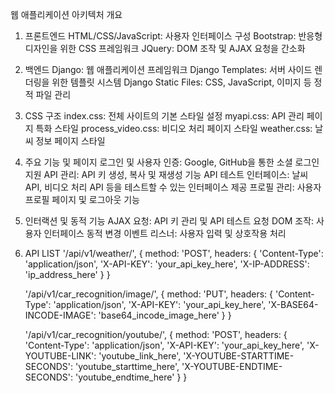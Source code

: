 웹 애플리케이션 아키텍처 개요

1. 프론트엔드
HTML/CSS/JavaScript: 사용자 인터페이스 구성
Bootstrap: 반응형 디자인을 위한 CSS 프레임워크
JQuery: DOM 조작 및 AJAX 요청을 간소화

2. 백엔드
Django: 웹 애플리케이션 프레임워크
Django Templates: 서버 사이드 렌더링을 위한 템플릿 시스템
Django Static Files: CSS, JavaScript, 이미지 등 정적 파일 관리

3. CSS 구조
index.css: 전체 사이트의 기본 스타일 설정
myapi.css: API 관리 페이지 특화 스타일
process_video.css: 비디오 처리 페이지 스타일
weather.css: 날씨 정보 페이지 스타일

4. 주요 기능 및 페이지
로그인 및 사용자 인증: Google, GitHub을 통한 소셜 로그인 지원
API 관리: API 키 생성, 복사 및 재생성 기능
API 테스트 인터페이스: 날씨 API, 비디오 처리 API 등을 테스트할 수 있는 인터페이스 제공
프로필 관리: 사용자 프로필 페이지 및 로그아웃 기능

5. 인터랙션 및 동적 기능
AJAX 요청: API 키 관리 및 API 테스트 요청
DOM 조작: 사용자 인터페이스 동적 변경
이벤트 리스너: 사용자 입력 및 상호작용 처리

6. API LIST
    '/api/v1/weather/', {
        method: 'POST',
        headers: {
            'Content-Type': 'application/json',
            'X-API-KEY': 'your_api_key_here',
            'X-IP-ADDRESS': 'ip_address_here'
        }
    }

    '/api/v1/car_recognition/image/', {
        method: 'PUT',
        headers: {
            'Content-Type': 'application/json',
            'X-API-KEY': 'your_api_key_here',
            'X-BASE64-INCODE-IMAGE': 'base64_incode_image_here'
        }
    }

    '/api/v1/car_recognition/youtube/', {
        method: 'POST',
        headers: {
            'Content-Type': 'application/json',
            'X-API-KEY': 'your_api_key_here',
            'X-YOUTUBE-LINK': 'youtube_link_here',
            'X-YOUTUBE-STARTTIME-SECONDS': 'youtube_starttime_here',
            'X-YOUTUBE-ENDTIME-SECONDS': 'youtube_endtime_here'
        }
    }

